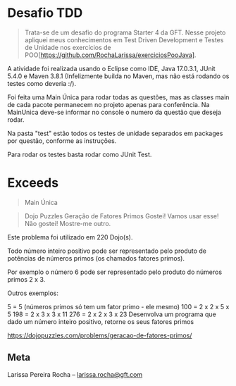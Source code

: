 # Desafio TDD

> Trata-se de um desafio do programa Starter 4 da GFT. Nesse projeto apliquei meus conhecimentos em Test Driven Development e Testes de Unidade nos exercícios de POO[https://github.com/RochaLarissa/exerciciosPooJava].

A atividade foi realizada usando o Eclipse como IDE, Java 17.0.3.1, JUnit 5.4.0 e Maven 3.8.1 (Infelizmente builda no Maven, mas não está rodando os testes como deveria :/). 

Foi feita uma Main Única para rodar todas as questões, mas as classes main de cada pacote permanecem no projeto apenas para conferência. Na MainUnica deve-se informar no console o numero da questão que deseja rodar.

Na pasta "test" estão todos os testes de unidade separados em packages por questão, conforme as instruções. 

Para rodar os testes basta rodar como JUnit Test.
 

# Exceeds

> Main Única

> Dojo Puzzles
Geração de Fatores Primos
Gostei! Vamos usar esse!
Não gostei! Mostre-me outro.

Este problema foi utilizado em 220 Dojo(s).

Todo número inteiro positivo pode ser representado pelo produto de potências de números primos (os chamados fatores primos).

Por exemplo o número 6 pode ser representado pelo produto do números primos 2 x 3.

Outros exemplos:

5 = 5 (números primos só tem um fator primo - ele mesmo)
100 = 2 x 2 x 5 x 5
198 = 2 x 3 x 3 x 11
276 = 2 x 2 x 3 x 23
Desenvolva um programa que dado um número inteiro positivo, retorne os seus fatores primos

https://dojopuzzles.com/problems/geracao-de-fatores-primos/



## Meta

Larissa Pereira Rocha – larissa.rocha@gft.com

